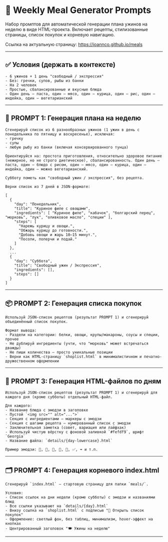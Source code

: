 # 🧠 Weekly Meal Generator Prompts

Набор промптов для автоматической генерации плана ужинов на неделю в виде HTML-проекта. Включает рецепты, стилизованные страницы, список покупок и корневую навигацию.

Ссылка на актуальную страницу: https://ioannco.github.io/meals

---

## ✅ Условия (держать в контексте)
```
- 6 ужинов + 1 день "свободный / экспрессия"
- Без: гречки, супов, рыбы из банки
- На 2 человек
- Простые, сбалансированные и вкусные блюда
- Один день — паста, один — мясо, один — курица, один — рис, один — индейка, один — вегетарианский
```
---

## 🔧 PROMPT 1: Генерация плана на неделю

```prompt
Сгенерируй список из 6 разнообразных ужинов (1 ужин в день с понедельника по пятницу и воскресенье), исключая:
- гречку
- супы
- любую рыбу из банки (включая консервированного тунца)

Ориентируйся на: простота приготовления, относительно здоровое питание (нежирное, но не строго диетическое), сбалансированность. Один день — паста, один — блюдо с рисом, один — мясо, один — курица, один — индейка, один — можно вегетарианский.

Субботу пометь как "свободный ужин / экспрессия", без рецепта.

Верни список из 7 дней в JSON-формате:

[
  {
    "day": "Понедельник",
    "title": "Куриное филе с овощами",
    "ingredients": [ "Куриное филе", "кабачок", "болгарский перец", "морковь", "лук", "оливковое масло", "специи" ],
    "steps": [
      "Нарежь курицу и овощи.",
      "Обжарь курицу до готовности.",
      "Добавь овощи и жарь 10–15 минут.",
      "Посоли, поперчи и подай."
    ]
  },
  ...
  {
    "day": "Суббота",
    "title": "Свободный ужин / Экспрессия",
    "ingredients": [],
    "steps": []
  }
]
```

---

## 📦 PROMPT 2: Генерация списка покупок

```prompt
Используй JSON-список рецептов (результат PROMPT 1) и сгенерируй объединённый список покупок.

Формат вывода:
- Раздели на категории: белки, овощи, крупы/макароны, соусы и специи, прочее
- Не дублируй ингредиенты (учти, что "морковь" может встречаться дважды)
- Не пиши количества — просто уникальные позиции
- Верни как HTML-страницу `shoplist.html` в минималистичном и печатно-дружественном оформлении
```

---

## 📄 PROMPT 3: Генерация HTML-файлов по дням

```prompt
Используй JSON-список рецептов (результат PROMPT 1) и сгенерируй для каждого дня (кроме субботы) отдельный HTML-файл.

Для каждого:
- Название блюда с эмодзи в заголовке
- Пустой `<img src="" alt="...">`
- Секция с ингредиентами — маркеры с эмодзи
- Секция с шагами рецепта — нумерованный список с эмодзи
- Заключительная заметка (совет, вариация или лайфхак)
- Используй чистую вёрстку с фоновой заливкой `#fefdf9`, шрифт `Georgia`
- Название файла: `details/{day-lowercase}.html`

Пример эмодзи: 🍝, 🥩, 🥕, 🍳, 🔪, ✅, ➡️ и т.п.
```

---

## 🗂 PROMPT 4: Генерация корневого index.html

```prompt
Сгенерируй `index.html` — стартовую страницу для папки `meals/`.

Условия:
- Список ссылок на дни недели (кроме субботы) с эмодзи и названиями блюд
- Все ссылки указывают на `details/{day}.html`
- Внизу ссылка на `shoplist.html` с подписью "🛒 Открыть список покупок"
- Оформление: светлый фон, без таблиц, минимализм, hover-эффект на кнопках
- Центрированный заголовок "🍽️ Ужины на неделю"
```

---


